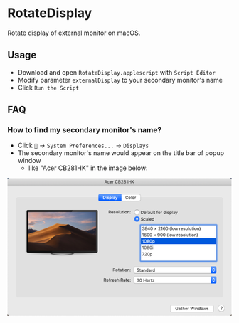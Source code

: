 # RotateDisplay
Rotate display of external monitor on macOS.

## Usage

* Download and open `RotateDisplay.applescript` with `Script Editor`
* Modify parameter `externalDisplay` to your secondary monitor's name
* Click `Run the Script`

## FAQ
### How to find my secondary monitor's name?
* Click `🍎` -> `System Preferences...` -> `Displays`
* The secondary monitor's name would appear on the title bar of popup window
  * like "Acer CB281HK" in the image below:

![Popup Window](popup.png)
